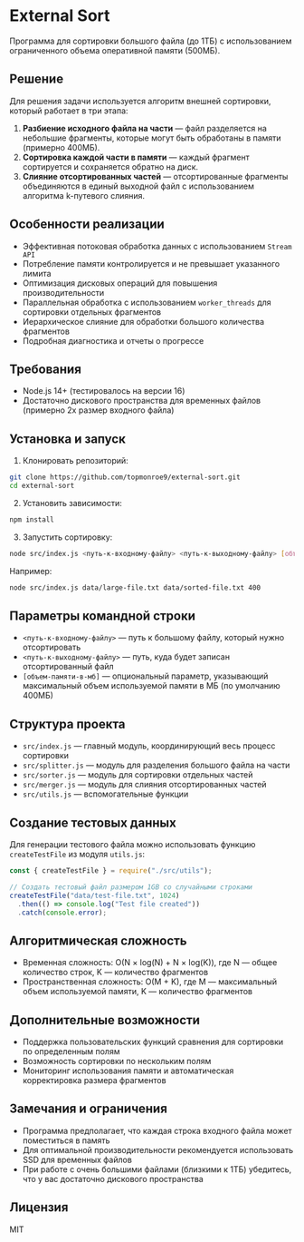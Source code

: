 # External Sort

Программа для сортировки большого файла (до 1ТБ) с использованием ограниченного объема оперативной памяти (500МБ).

## Решение

Для решения задачи используется алгоритм внешней сортировки, который работает в три этапа:

1. **Разбиение исходного файла на части** — файл разделяется на небольшие фрагменты, которые могут быть обработаны в памяти (примерно 400МБ).
2. **Сортировка каждой части в памяти** — каждый фрагмент сортируется и сохраняется обратно на диск.
3. **Слияние отсортированных частей** — отсортированные фрагменты объединяются в единый выходной файл с использованием алгоритма k-путевого слияния.

## Особенности реализации

- Эффективная потоковая обработка данных с использованием `Stream API`
- Потребление памяти контролируется и не превышает указанного лимита
- Оптимизация дисковых операций для повышения производительности
- Параллельная обработка с использованием `worker_threads` для сортировки отдельных фрагментов
- Иерархическое слияние для обработки большого количества фрагментов
- Подробная диагностика и отчеты о прогрессе

## Требования

- Node.js 14+ (тестировалось на версии 16)
- Достаточно дискового пространства для временных файлов (примерно 2x размер входного файла)

## Установка и запуск

1. Клонировать репозиторий:

```bash
git clone https://github.com/topmonroe9/external-sort.git
cd external-sort
```

2. Установить зависимости:

```bash
npm install
```

3. Запустить сортировку:

```bash
node src/index.js <путь-к-входному-файлу> <путь-к-выходному-файлу> [объем-памяти-в-мб]
```

Например:

```bash
node src/index.js data/large-file.txt data/sorted-file.txt 400
```

## Параметры командной строки

- `<путь-к-входному-файлу>` — путь к большому файлу, который нужно отсортировать
- `<путь-к-выходному-файлу>` — путь, куда будет записан отсортированный файл
- `[объем-памяти-в-мб]` — опциональный параметр, указывающий максимальный объем используемой памяти в МБ (по умолчанию 400МБ)

## Структура проекта

- `src/index.js` — главный модуль, координирующий весь процесс сортировки
- `src/splitter.js` — модуль для разделения большого файла на части
- `src/sorter.js` — модуль для сортировки отдельных частей
- `src/merger.js` — модуль для слияния отсортированных частей
- `src/utils.js` — вспомогательные функции

## Создание тестовых данных

Для генерации тестового файла можно использовать функцию `createTestFile` из модуля `utils.js`:

```javascript
const { createTestFile } = require("./src/utils");

// Создать тестовый файл размером 1GB со случайными строками
createTestFile("data/test-file.txt", 1024)
  .then(() => console.log("Test file created"))
  .catch(console.error);
```

## Алгоритмическая сложность

- Временная сложность: O(N × log(N) + N × log(K)), где N — общее количество строк, K — количество фрагментов
- Пространственная сложность: O(M + K), где M — максимальный объем используемой памяти, K — количество фрагментов

## Дополнительные возможности

- Поддержка пользовательских функций сравнения для сортировки по определенным полям
- Возможность сортировки по нескольким полям
- Мониторинг использования памяти и автоматическая корректировка размера фрагментов

## Замечания и ограничения

- Программа предполагает, что каждая строка входного файла может поместиться в память
- Для оптимальной производительности рекомендуется использовать SSD для временных файлов
- При работе с очень большими файлами (близкими к 1ТБ) убедитесь, что у вас достаточно дискового пространства

## Лицензия

MIT

